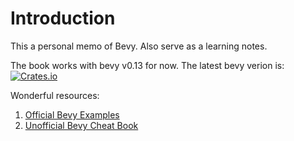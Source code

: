 # Introduction

This a personal memo of Bevy. Also serve as a learning notes.

The book works with bevy v0.13 for now. The latest bevy verion is: [![Crates.io](https://img.shields.io/crates/v/bevy.svg)](https://crates.io/crates/bevy)

Wonderful resources:
1. [Official Bevy Examples](https://github.com/bevyengine/bevy/tree/latest/examples)
1. [Unofficial Bevy Cheat Book](https://bevy-cheatbook.github.io/)
